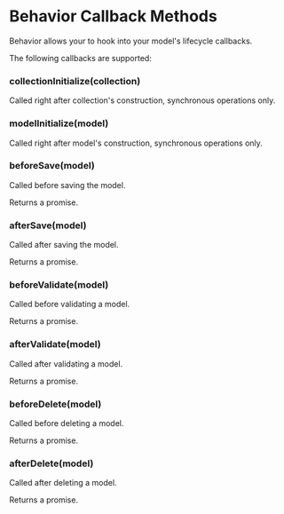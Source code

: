 # Behavior Callback Methods

Behavior allows your to hook into your model's lifecycle callbacks.

The following callbacks are supported:

### collectionInitialize(collection)

Called right after collection's construction, synchronous operations only.


### modelInitialize(model)

Called right after model's construction, synchronous operations only.

### beforeSave(model)

Called before saving the model.

Returns a promise.

### afterSave(model)

Called after saving the model.

Returns a promise.

### beforeValidate(model)

Called before validating a model.

Returns a promise.

### afterValidate(model)

Called after validating a model.

Returns a promise.

### beforeDelete(model)

Called before deleting a model.

Returns a promise.

### afterDelete(model)

Called after deleting a model.

Returns a promise.
